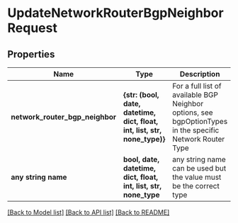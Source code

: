 # UpdateNetworkRouterBgpNeighborRequest


## Properties
Name | Type | Description | Notes
------------ | ------------- | ------------- | -------------
**network_router_bgp_neighbor** | **{str: (bool, date, datetime, dict, float, int, list, str, none_type)}** | For a full list of available BGP Neighbor options, see bgpOptionTypes in the specific Network Router Type | [optional] 
**any string name** | **bool, date, datetime, dict, float, int, list, str, none_type** | any string name can be used but the value must be the correct type | [optional]

[[Back to Model list]](../README.md#documentation-for-models) [[Back to API list]](../README.md#documentation-for-api-endpoints) [[Back to README]](../README.md)


